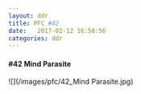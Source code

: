 ```yaml
---
layout: ddr
title: PFC #42
date:   2017-02-12 16:58:56
categories: ddr
---
```

#### **#42** Mind Parasite
![](/images/pfc/42_Mind Parasite.jpg)
